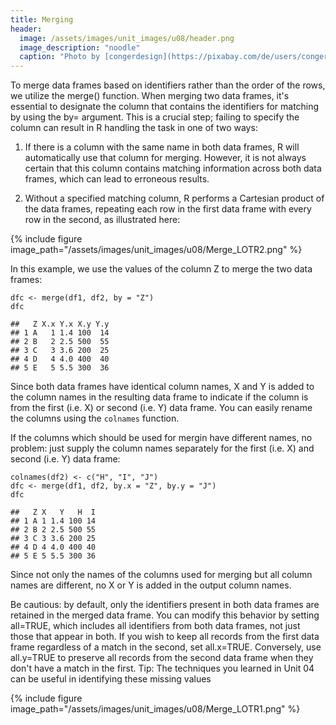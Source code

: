 ```yaml
---
title: Merging
header:
  image: /assets/images/unit_images/u08/header.png
  image_description: "noodle"
  caption: "Photo by [congerdesign](https://pixabay.com/de/users/congerdesign-509903/?utm_source=link-attribution&utm_medium=referral&utm_campaign=image&utm_content=1312384) [from Pixabay](https://pixabay.com/de/?utm_source=link-attribution&utm_medium=referral&utm_campaign=image&utm_content=1312384)"
---
```

To merge data frames based on identifiers rather than the order of the rows, we utilize the merge() function. When merging two data frames, it's essential to designate the column that contains the identifiers for matching by using the by= argument. This is a crucial step; failing to specify the column can result in R handling the task in one of two ways:

1. If there is a column with the same name in both data frames, R will automatically use that column for merging. However, it is not always certain that this column contains matching information across both data frames, which can lead to erroneous results.

2. Without a specified matching column, R performs a Cartesian product of the data frames, repeating each row in the first data frame with every row in the second, as illustrated here:

{% include figure image_path="/assets/images/unit_images/u08/Merge_LOTR2.png" %}


In this example, we use the values of
the column Z to merge the two data frames:

```
dfc <- merge(df1, df2, by = "Z")
dfc

##   Z X.x Y.x X.y Y.y
## 1 A   1 1.4 100  14
## 2 B   2 2.5 500  55
## 3 C   3 3.6 200  25
## 4 D   4 4.0 400  40
## 5 E   5 5.5 300  36
```
Since both data frames have identical column names, X and Y is added to the
column names in the resulting data frame to indicate if the column is from the
first (i.e. X) or second (i.e. Y) data frame. You can easily rename the columns
using the `colnames` function.

If the columns which should be used for mergin have different names, no problem:
just supply the column names separately for the first (i.e. X) and second (i.e. Y)
data frame:

```
colnames(df2) <- c("H", "I", "J")
dfc <- merge(df1, df2, by.x = "Z", by.y = "J")
dfc

##   Z X   Y   H  I
## 1 A 1 1.4 100 14
## 2 B 2 2.5 500 55
## 3 C 3 3.6 200 25
## 4 D 4 4.0 400 40
## 5 E 5 5.5 300 36
```
Since not only the names of the columns used for merging but all column names are
different, no X or Y is added in the output column names.

Be cautious: by default, only the identifiers present in both data frames are retained in the merged data frame. You can modify this behavior by setting all=TRUE, which includes all identifiers from both data frames, not just those that appear in both. If you wish to keep all records from the first data frame regardless of a match in the second, set all.x=TRUE. Conversely, use all.y=TRUE to preserve all records from the second data frame when they don't have a match in the first. Tip: The techniques you learned in Unit 04 can be useful in identifying these missing values 

{% include figure image_path="/assets/images/unit_images/u08/Merge_LOTR1.png" %}


<!--
## Further reading

add some day
-->
